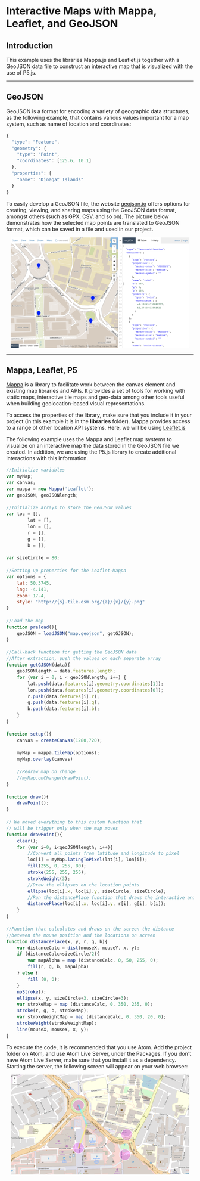 # Interactive Maps with Mappa, Leaflet, and GeoJSON

## Introduction
This example uses the libraries Mappa.js and Leaflet.js together with a GeoJSON data file to construct an interactive map that is visualized with the use of P5.js.

---

## GeoJSON

GeoJSON is a format for encoding a variety of geographic data structures, as the following example, that contains various values important for a map system, such as name of location and coordinates:

```JavaScript
{
  "type": "Feature",
  "geometry": {
    "type": "Point",
    "coordinates": [125.6, 10.1]
  },
  "properties": {
    "name": "Dinagat Islands"
  }
}
```

To easily develop a GeoJSON file, the website [geojson.io](geojson.io) offers options for creating, viewing, and sharing maps using the GeoJSON data format, amongst others (such as GPX, CSV, and so on). The picture below demonstrates how the selected map points are translated to GeoJSON format, which can be saved in a file and used in our project.

<p align="center">
<img alt="mLabCreateNewDeployment" src="assets/geojson.png" width="480" />
</p>

---

## Mappa, Leaflet, P5

[Mappa](https://mappa.js.org) is a library to facilitate work between the canvas element and existing map libraries and APIs. It provides a set of tools for working with static maps, interactive tile maps and geo-data among other tools useful when building geolocation-based visual representations.

To access the properties of the library, make sure that you include it in your project (in this example it is in the **libraries** folder). Mappa provides access to a range of other location API systems. Here, we will be using [Leaflet.js](https://leafletjs.com/examples/geojson/)

The following example uses the Mappa and Leaflet map systems to visualize on an interactive map the data stored in the GeoJSON file we created. In addition, we are using the P5.js library to create additional interactions with this information.

```JavaScript
//Initialize variables
var myMap;
var canvas;
var mappa = new Mappa('Leaflet');
var geoJSON, geoJSONlength;

//Initialize arrays to store the GeoJSON values
var loc = [],
		lat = [],
		lon = [],
		r = [],
		g = [],
		b = [];

var sizeCircle = 80;

//Setting up properties for the Leaflet-Mappa
var options = {
	lat: 50.3745,
	lng: -4.141,
	zoom: 17.4,
	style: "http://{s}.tile.osm.org/{z}/{x}/{y}.png"
}

//Load the map
function preload(){
	geoJSON = loadJSON("map.geojson", getGJSON);
}

//Call-back function for getting the GeoJSON data
//After extraction, push the values on each separate array
function getGJSON(data){
	geoJSONlength = data.features.length;
	for (var i = 0; i < geoJSONlength; i++) {
		lat.push(data.features[i].geometry.coordinates[1]);
		lon.push(data.features[i].geometry.coordinates[0]);
		r.push(data.features[i].r);
		g.push(data.features[i].g);
		b.push(data.features[i].b);
	}
}

function setup(){
	canvas = createCanvas(1280,720);

	myMap = mappa.tileMap(options);
	myMap.overlay(canvas)

	//Redraw map on change
	//myMap.onChange(drawPoint);
}

function draw(){
	drawPoint();
}

// We moved everything to this custom function that
// will be trigger only when the map moves
function drawPoint(){
	clear();
	for (var i=0; i<geoJSONlength; i++){
		//Convert all points from latitude and longitude to pixel
		loc[i] = myMap.latLngToPixel(lat[i], lon[i]);
		fill(255, 0, 255, 80);
		stroke(255, 255, 255);
		strokeWeight(3);
		//Draw the ellipses on the location points
		ellipse(loc[i].x, loc[i].y, sizeCircle, sizeCircle);
		//Run the distancePlace function that draws the interactive animation
		distancePlace(loc[i].x, loc[i].y, r[i], g[i], b[i]);
	}
}

//Function that calculates and draws on the screen the distance
//between the mouse position and the locations on screen
function distancePlace(x, y, r, g, b){
	var distanceCalc = dist(mouseX, mouseY, x, y);
	if (distanceCalc<sizeCircle/2){
		var mapAlpha = map (distanceCalc, 0, 50, 255, 0);
		fill(r, g, b, mapAlpha)
	} else {
		fill (0, 0);
	}
	noStroke();
	ellipse(x, y, sizeCircle+3, sizeCircle+3);
	var strokeMap = map (distanceCalc, 0, 350, 255, 0);
	stroke(r, g, b, strokeMap);
	var strokeWeightMap = map (distanceCalc, 0, 350, 20, 0);
	strokeWeight(strokeWeightMap);
	line(mouseX, mouseY, x, y);
}
```

To execute the code, it is recommended that you use Atom. Add the project folder on Atom, and use Atom Live Server, under the Packages. If you don't have Atom Live Server, make sure that you install it as a dependency. Starting the server, the following screen will appear on your web browser:

<p align="center">
<img alt="mLabCreateNewDeployment" src="assets/finalScreen.png" width="480" />
</p>
